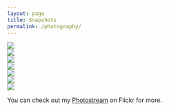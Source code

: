 ```yaml
---
layout: page
title: Snapshots
permalink: /photography/
---
```


<div class="photocontainer">
    <div class="photob"><img src="/assets/gallery/photos/L1003760.jpg" class="photo"/></div>
    <div class="photob"><img src="/assets/gallery/photos/L1003343.jpg" class="photo"/></div>
    <div class="photob"><img src="/assets/gallery/photos/L1003353.jpg" class="photo"/></div>
    <div class="photob"><img src="/assets/gallery/photos/L1003268.jpg" class="photo"/></div>
    <div class="photob"><img src="/assets/gallery/photos/L1003265.jpg" class="photo"/></div>
    <div class="photob"><img src="/assets/gallery/photos/L1003268.jpg" class="photo"/></div>
    <div class="photob"><img src="/assets/gallery/photos/DSC08949.jpg" class="photo"/></div>
</div>

You can check out my <a href="https://www.flickr.com/photos/bagdemir/">Photostream</a> on Flickr for more.